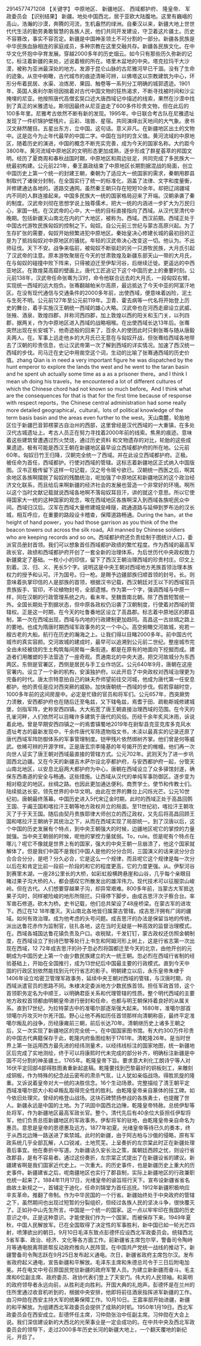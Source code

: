 2914577471208 【关键字】 中原地区、 新疆地区、 西域都护府、 隆皇帝、 军政委员会 【识别结果】
新疆。地处中国西北，居于亚欧大陆腹地。这里有巍峨的高山，浩瀚的沙漠，奔腾的河流，生机盎然的绿洲。自秦汉以来，新疆大地上世世代代生活的勤劳勇敢智慧的各族人民，他们共同开发建设，守卫着这片疆土。历史不容篡改，事实不容否定。新疆是中国神圣领土不可分割的一部分。新疆各民族是中华民族血脉相连的家庭成员，多种宗教在这里交融共存。新疆各民族文化。在中华文化怀抱中孕育发展。穿越2000多年的历史烟云。如今只有那些历久弥新的记忆，标注着新疆的来处，述说着根的所在。塔里木盆地的中央。塔克拉玛干大沙漠，被称为亚洲最深处的地方。发源于昆仑山脉的古尼雅河早已干涸。没有了生命的迹象。从空中俯瞰，古代城市的痕迹清晰可辨，以佛塔这以宗教建筑为中心，环形分布着民居、水渠、冶炼房、果园、触卷等一系列分工明确的城郭遗迹。1901年，英国人奥利尔斯坦因揣着对古代中国文物的狂热渴求，不断寻找被时间和沙尘掩埋的尼亚。他按照唐代高僧玄奘口述大唐西域记中描述的线索，果然在沙漠中找到了真正的米雅遗址。斯坦因最终从尼亚盗走了600多件珍贵文物，但在此后的100多年里。尼雅考古依然不断有新的发现。1995年。中日联合考古队在尼雅遗址发现了一件织锦护壁残片。云彩、瑞兽、星宿。共同演绎出天地间的大气象。隶书汉文赫然醒目。五星出东方，立中国。这句话。意义非凡。在新疆地区出土的文物中。这是迄今为止年代最早的中国二字。中国在当时的含义值。黄河流域的中原地区，随着历史的演进，中国的概念不断充实完善，成为今天的国家名称。大约距今3800年。黄河流域中原地区的文明形态更加成熟，逐步形成了群星荟萃的邦国文明。经历了夏商周和春秋战国时期，中原地区和周边驻足，共同完成了多民族大一统最初构建。公元前221年，秦王嬴政结束了中原地区长期割据混战的局面，创立中国历史上第一个统一的封建王朝，秦朝为了适应大一统国家的需求，秦朝用郡县制取代了诸侯分封制，在全国实行了统一的标准化，涵盖了法律、文字和度量衡，并修建通达各地的。道路交通网。虽然秦王朝只存在短短10余年。却把辽阔疆域内不同的人群连接起来。中国多民族大一统的国家格局迎来了开端。汉朝承袭了秦的制度。汉武帝刘彻在思想学说上独尊儒术，把大一统的内涵进一步扩大为万民归心，家国一统。在汉武帝的心中，大一统的目标直接指向了西域。从汉代至清代中晚期。包括新疆天山南北在内的广大地区，被称为。西域。西汉前期。西域正处于中国古代游牧民族匈奴的控制之下。匈奴。自公元前三世纪与蒙古高原兴起。为了生存扩张的需要，匈奴开始频繁进犯中原地区。秦始皇决心修建长城的最初目的正是为了抵挡匈奴对中原地区的骚扰。年轻的汉武帝决心改变这一切。他认为。不出师征伐。天下不安。战争来临前，被匈奴不断驱赶的另一只游牧民族，大月氏引起了汉武帝的注意。原本游牧聚居在今天的甘肃敦煌及新疆东部天山一带的大月氏，在与匈奴的碰撞中败下阵来，只得被迫迁至伊犁河谷，后继续迁徙。更遥远的中西亚地区。在敦煌莫高窟的壁画上。唐代工匠追记下这个中国历史上的重要时刻。公元前138年，汉武帝任命张骞为汉时，命令他联合远去的大月氏，一段匈奴右臂。实现统一西域的远大抱负。张骞翻越帕米尔高原，最远抵达了今天中亚的阿富汗地区。在没有现代通信与交通条件的2000多年前，出使西域，便意味着凶险，泥土与生死不明。公元前127年至公元前119年。卫青、霍去病等一代名将开始登上历史的舞台，着手实施汉王朝统一西域的雄心大略。汉武帝也在河西走廊设立武威、张掖、酒泉、敦煌四郡，并称河西四郡，加上敦煌以西的阳关和玉门关，以列四郡，据两关，作为中原地区进入西域的战略咽喉。在出使西域长达13年后。张骞突然出现在长安城下，他奇迹般的回来了，百余人的使团此时只剩张骞与随从唐毅夫两人。在。军事上远走他乡的大月氏已无意在与匈奴开战，但张骞给西域各地带去了汉朝的珍贵信息，也让汉武帝第一次了解到西域的详实情况。加速了西汉统一西域的步伐。司马迁在史记中用凿空这个词，生动的比喻了张骞通西域的历史价值。zhang Qian is in need a very important figure he was dispatched by the hunt emperor to explore the lands the west and he went to the taran basin and he spent uh actually some time as a as a prisoner there。and I think I mean uh doing his travels，he encountered a lot of different cultures of which the Chinese chord had not known so much before。And I think what are the consequences for that is that for the first time because of response with respect reports，the Chinese central administration had some really more detailed geographical，cultural，lots of political knowledge of the term basis basin and the areas even further to the west。天山南麓，轮胎地区位于新疆巴音郭楞蒙古自治州的西部，这里曾经是汉代西域的一大重镇，在多处汉代古城遗址上。考古人员正在努力寻找着2000年前的线索。焦黑的痕迹。意味着这些建筑曾遭遇过烈火焚烧，通过历史资料
和文物遗存的对比，轮胎的这些成果遗迹。极有可能是西汉王朝在新疆地区最早设立西域都护府的所在地。公元前60年。匈奴日竹王归降，汉朝完全统一了西域。并在此设立西域都护府。正极。被任命为首任，西域都护。行使对西域的管辖。这标志着新疆地区正式纳入中国版图。汉书正极传留下这样一句记载，汉之号令斑兮欲已。汉朝统一西医之后，啊其余地区各族啊摆脱了匈奴的残酷统治，呃加强了中原地区和新疆地区的这个政治经济文化联系，而且给后来啊新疆的经济社会的发展也营造一个非常好的环境。啊所以这个当时文献记载就说西域各地啊不落匈奴耳目汗，讲的就这个意思。所以它使得国家大一统的这种国家的观念，唉在西域地区各族啊深入到西域各族呃民众中间。西域归汉后。汉军在西域大量修建城垒峰隧，疏通道路与延伸到罗布泊的汉长城，相互呼应，在重要的路段设卡稽查，保障道路畅通。During the han，at the height of hand power，you had those garrison as you think of the the beacon towers out across the silk road。All manned by Chinese soldiers who are keeping records and so on。西域都护府还负责绘制于图统计人口，委派官员册封首领。我们可以想象首任西域都护政绩的繁忙程度。作为西域的最高军政长官，政绩和西域都护府开创了一套全新的治理体系，为后世历代中央政权致力新疆奠定了基础。一枚小小的印信，留下了西汉王朝治理西域的珍贵村庄。印文上刻着。汉、归、义、羌长5个字。说明这是中央王朝对西域地方羌族首领治理本族权力的授予和认可。汗为国号。归一枪。是赐予边疆部族归顺首领的封号。长。则意味着执掌印信的人是部族的首领，根据汉书记载，西汉朝廷对王以下的西域官员贵族扳手、官印，不论植物封号，全部遗憾。作为第一个字，强调西域与中原一样，同在汉朝的行政管理系统之内，看末年。至魏晋南北朝。除了西晋短暂统一外。全国长期处于割据状态，但中原各政权仍沿袭了汉朝制度，行使着对西域的管辖权。正是这一时期，在今天的吐鲁番地区设立了高昌郡。标志着中原地区的郡县制，第一次在西域出现，西域与内地的行政建制更加趋同。高昌这一古丝绸之路上的要地。也成为隋唐时期西域军政事务的又一个中心。高空俯瞰交河故城，宛若一艘古老的大船。航行在历史的瀚海之上。让我们得以目睹2000多年。前中国古代城市的真实容颜。交河故城的建成时，最早可以追溯到公元前二世纪。整座城市完全由未经被烧的生土构筑每间房每一条街道。都是在原有的地面向下挖掘而成。建造者们用雕塑的手法营造了一座奇观。贯通南北的中央大道。把交河故城分为东西两区。东侧是官署区，西侧是居民与手工业作坊区。公元640年9月，唐朝在这座官署内。设立了一个新的机构，安溪独护府。以此开启了中央政权对西域治理更为完备的时代。唐太宗特意拍自己的妹夫乔师望前往交河城，他成为唐代第一任安息都护。他的责任是应对西突厥的威胁。加快唐朝统一西域的步伐。假若穿越时空，1000多年前的这间房屋中。必定是忙碌的官员和将军们。公元657年，西突厥势力溃散，安西都护府也在随后迁至龟兹，又下辖龟兹，焉耆于田、疏勒斯城修建城堡，剑指军阵，史称安西四镇。大大拓宽了唐王朝直接治理西域的范围。在今天的孔雀河畔，人们依然可以目睹许多建筑于唐代的风俗。历经千余年炙风沐雨，诉说着此地。曾是早期安西四镇之一的焉耆镇蜀地2019年在尉犁县克亚克库多克风水遗址考古的最新发现中，千余件唐代军阵遗物指文书，木渎以最真实的记录还原了唐代西域军阵防御体系的军事管理制度。铠甲残片依然绑树齐掌。他们曾是何等威武。依稀可辨的开源字样。正是唐玄宗李隆基的年号揭开历史的帷幔。他们再一次向世人证实了唐王朝对西域最直接的管辖方式。公元702年。武则天为了进一步巩固西北边疆。又在今天的新疆吉木萨尔设北亭都护府，与安西都护府一起，分管天山南北地区，以安息北庭两大都护府为中心，唐朝在西域设立了众多驿馆封遂，确保东西甬道的安全与畅通。这些措施。让西域从汉代的单纯军事防御区。逐步变为相对稳定的地区。丝绸之路。也因此更加通达便利。商贾学士。使节和传教士们。陆续抵达长安。领先世界的中华文明。由此在世界的舞台上闪烁光芒。公元10世纪初。唐朝最终落幕。中国历史进入5代宋辽金时期，此时的西域正处于高昌回鹘王国、于阗王国和喀拉汗王朝等地方政权并立的局面。至11世纪初，喀拉汗王朝攻灭了于于天王国。随后由契丹贵族耶律大师创立的西辽政权，又先后将高昌回顾王国和喀拉汗王朝纳于其统治之下，从而在西域实现了局部统一。到了汉唐以后，这个中国的历史发展有个特点，到中央王朝强大的时候，边疆地区呢它的掌控的力量就强。当中央王朝弱的时候，呢他的掌控力量就弱。To，rule。但是呢有个特点在哪儿？呢它不像就是世界上有的国家，强大的中央王朝一旦崩溃了，他这个国家就解体了。但是我们中国不是我们中国人是他的分分合同，三国演义的话来说分分合合合合分分，是吧？分久必合，它是这么一个规律，而且呢它这个规律是每一次分以后在和肯定比前一段前一阶段的和它的程度更高，它的力度更强。从。伊犁河谷到赛里木湖，一座28公里长的大桥，如彩虹般横跨悬崖和山谷，几乎每个亲眼目睹过果子沟大桥的人，都会感叹它所散发出的雄浑伟力。现代技术可以征服崇山峻岭。但在古代。人们想要穿越果子沟，却异常艰难。800多年前，当蒙古大军抵达果子沟时，同样被险峻的地形所阻拦。只得停下脚步。由成吉思汗次子察合台。率军凿石修道。砍木为桥。史书记载，他们总共架设了48座桥梁。在蒙古军的进攻下。西辽在12 18年覆灭。天山南北各地皆归属蒙古管辖。成吉思汗拥有广阔的疆域。如何有效治理。成为他考虑的头号问题。成吉思汗的办法是保留当地的传统，派出达鲁花赤作为监制官，驻扎各地，这在当时无疑是一种高效的监督治理模式。在。西域各城国达鲁花镇负责及户口。收税赋，千发钉钉，蒙古政权还仿照金朝制度，在西域设立了别诗巴黎等处行上书生和阿姆河形上树上，这是行省志第一次出现在西域，12 72年成吉思汗的孙子忽必烈将国都迁至今天的北京，由他开创的元朝成为中国历史上第一个由少数民族建立的大一统王朝。忽必烈在西域行省制的经验基础上，开始在全国推行，成为13世纪后中国最主要的行政模式。直到今天中国的行政区划依然能找到元代行省志的影子。明朝建立以后，永乐皇帝朱棣于1406年设立哈密卫管理军政事务，延续中央王朝对西域的管辖，与汉唐时期，向西域派遣官员的思路不同。朱棣决定委派地方少数民族首领。担任军政首领，这个首领职务定名为中顺王，以明确君臣关系和代理管辖的性质。整个明代西域的主要地方政权首领都由明朝皇帝进行册封和任命，也都与明王朝保持着良好的从属关系。直到17世纪，为拉特蒙古中的准噶尔部逐渐强大起来。1680年，准噶尔部首领噶尔丹攻灭叶尔羌汗国。野心让他不再如历任首领那样向清朝称臣，最终平定准噶尔叛乱的战争，历经康雍前三朝，前后长达70年。清朝继历史上诸多王朝之后，又一次实现了新疆地区的完全统一。在中国国家图书馆。有大约300万件珍贵的中国古代典籍保存于此，乾隆内府鱼图绘制于1761年。清乾隆26年。是当时世界上第一张运用西方最先进的经纬测量术，以经纬线标注的国家地图，统一新疆地区后完成了实地测绘，终于可以将康熙时代未完成的部分补齐，明确标注新疆是中国不可分割的神圣疆土。1765年。乾隆皇帝下旨。要求意大利化工朗诗宁等人对16伏平定回部4部得胜图勇重新起底稿。乾隆要找到巴黎最好的铜板刻工，来雕刻成铜板，作为特殊的纪念战云密布的肃杀气氛，让人犹如亲临战场。得胜凯旋的隆重。又诉说着皇帝对大一统的决胜信念。16个生动场景。完整描绘了清王朝平定西域准噶尔部大小和卓叛乱取得完全性的胜利。由乾隆皇帝亲自篆体的技工碑。如今依旧处理灾。曾经的格登山战场。这块石碑赞扬参战的各族勇士，也提醒了世人。新疆永远是中国的土地。为了巩固中国西北边陲，乾隆皇帝特赦。总统伊犁等处将军，作为新疆地区最高军政长官。整个。清代先后有40余位大臣担任伊犁将军，他们负责总揽新疆地区的军政事务。伊犁将军的驻地，由乾隆皇帝亲自命名为惠员。意思是皇帝的恩德惠及远方。1877年初夏。光绪皇帝等待已久的奏本，终于从西北边陲一路送进了紫禁城。此时的新疆，由于阿古柏与沙俄的侵略，原有军政系统几乎全部瓦解，人口锐减，土地荒芜。上呈奏折的左宗棠此时正在新疆处理善后事宜。他在奏折中写道。为新疆话久安长治之策，属朝廷西顾之忧，则设行省改郡县，是有不容易者。通过这份奏折，左宗棠正式提出了在新疆设省的建议。新疆建省啊是我们国家近代史上。一次重大。的历史事件，也是新疆历史上重大的历史事件。新疆建省之后，呢南疆地区也实行了郡县制，实际上新疆地区的行政兼职也统一起来了。1884年11月17日，光绪皇帝的谕旨班行天下。宣布设新疆省省名曲故土新规之一，首辅定于迪化，任命刘锦堂为首任巡抚。1912年新疆积极响应辛亥革命。推翻了帝制。作为中华民国的一个行省。新疆始终处于中央政府的管辖之下，虽然期间也出现过短暂的分裂组织，但经过各族人民的坚决斗争，很快覆灭了。正如孙中山先生所言。中国是一个统一的国家。这一点以牢牢印在我国的历史意识之中。正是这种意识。才能使我们作为一个国家。而被保存下来。1949年夏秋，中国人民解放军。已在全国取得了决定性的军事胜利，新中国已如一轮光芒四射，喷薄欲出的朝日。9月10日毛泽东致点彭德怀应设西北军政委员会。统辖西北5省军事、政治、经济、文化等各方面工作。前新疆省主席包尔罕，警备司令陶峙月等通电脱离蒋匪帮反动政府推向人民阵营。在中国共产党统一战线的推动下。新疆警备司令陶志跃在9月25日发布起义通电。次日，新疆省政府主席包尔汉。发布省政府起义通电，宣告新疆和平解放。毛泽东主席和朱德总司令于三日后附电加冕。并在电文中号召原国民党驻新疆的政府军警人员。为建立新新疆而奋斗。毛主席和6位副主席、政府委员、政协代表们登上了天安门。伟大的人民领袖。和英明的政府领导者永远向前，从胜利走向胜利。开国大典的礼炮声。彭德怀是在兰州的住所里通过收音机听到的，根据中央安排，他即将前往酒泉指挥进军新疆的工作。由习仲勋在西安主持大军的统筹保障工作。10月10日。王震率部开始进疆，新疆的和平解放。为组建西北军政委员会提供了成熟的时机。1950年1月19日。西北军政委员会在西安成立。彭德怀任主席，习仲勋张治中任副主席。习仲勋在大会上说。我们深信建设新的大西北的光荣事业是一定会成功的。在中共中央及西北军政委员会的领导下，走过2000多年历史长河的新疆大地上，一个翻天覆地的新纪元，开启了。

